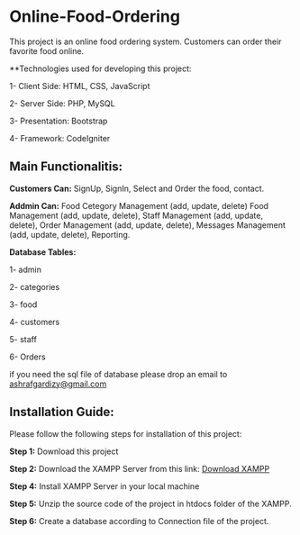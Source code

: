 # Online-Food-Ordering
This project is an online food ordering system. Customers can order their favorite food online.


**Technologies used for developing this project:


  1- Client Side: HTML, CSS, JavaScript
  
  
  2- Server Side: PHP, MySQL
  
  
  3- Presentation: Bootstrap
  
  
  4- Framework: CodeIgniter 
  
  
 ## Main Functionalitis:
  
  
  **Customers Can:** SignUp, SignIn, Select and Order the food, contact.
  
  
  **Addmin Can:** Food Cetegory Management (add, update, delete) Food Management (add, update, delete), Staff Management (add, update, delete), Order Management (add, update, delete), Messages Management (add, update, delete), Reporting. 
  
  **Database Tables:**
  
  1- admin
  
  2- categories
  
  3- food
  
  4- customers
  
  5- staff
  
  6- Orders
  
  if you need the sql file of database please drop an email to ashrafgardizy@gmail.com
  
## Installation Guide: 

Please follow the following steps for installation of this project:

**Step 1:** Download this project 

**Step 2:** Download the XAMPP Server from this link: [Download XAMPP](https://www.apachefriends.org/download.html)

**Step 4:** Install XAMPP Server in your local machine

**Step 5:** Unzip the source code of the project in htdocs folder of the XAMPP.

**Step 6:** Create a database according to Connection file of the project.
  
